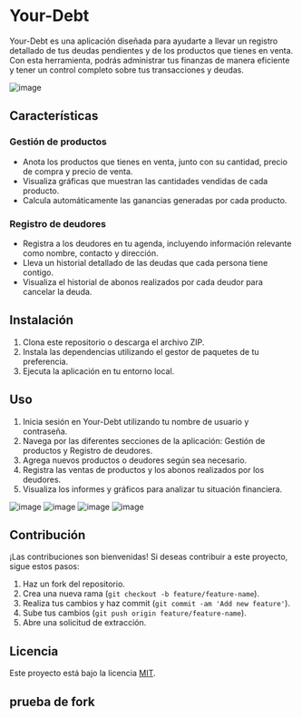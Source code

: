 # Your-Debt

Your-Debt es una aplicación diseñada para ayudarte a llevar un registro detallado de tus deudas pendientes y de los productos que tienes en venta. Con esta herramienta, podrás administrar tus finanzas de manera eficiente y tener un control completo sobre tus transacciones y deudas.

![image](https://github.com/Grexon-hack-2/Your-Debt/assets/142139597/895bbba5-a792-4b2d-a2ef-90130c1d5aea)

## Características

### Gestión de productos
- Anota los productos que tienes en venta, junto con su cantidad, precio de compra y precio de venta.
- Visualiza gráficas que muestran las cantidades vendidas de cada producto.
- Calcula automáticamente las ganancias generadas por cada producto.

### Registro de deudores
- Registra a los deudores en tu agenda, incluyendo información relevante como nombre, contacto y dirección.
- Lleva un historial detallado de las deudas que cada persona tiene contigo.
- Visualiza el historial de abonos realizados por cada deudor para cancelar la deuda.

## Instalación

1. Clona este repositorio o descarga el archivo ZIP.
2. Instala las dependencias utilizando el gestor de paquetes de tu preferencia.
3. Ejecuta la aplicación en tu entorno local.

## Uso

1. Inicia sesión en Your-Debt utilizando tu nombre de usuario y contraseña.
2. Navega por las diferentes secciones de la aplicación: Gestión de productos y Registro de deudores.
3. Agrega nuevos productos o deudores según sea necesario.
4. Registra las ventas de productos y los abonos realizados por los deudores.
5. Visualiza los informes y gráficos para analizar tu situación financiera.

  ![image](https://github.com/Grexon-hack-2/Your-Debt/assets/142139597/b97a380f-60d5-493b-bd24-55189b512655)
  ![image](https://github.com/Grexon-hack-2/Your-Debt/assets/142139597/095b2d49-9fce-4e39-a63b-952def5297a9)
  ![image](https://github.com/Grexon-hack-2/Your-Debt/assets/142139597/8ca48938-81ad-4102-b13c-781421d40b5e)
  ![image](https://github.com/Grexon-hack-2/Your-Debt/assets/142139597/8f25265f-31fd-45a1-9202-1e9a6dcb6b45)


## Contribución

¡Las contribuciones son bienvenidas! Si deseas contribuir a este proyecto, sigue estos pasos:

1. Haz un fork del repositorio.
2. Crea una nueva rama (`git checkout -b feature/feature-name`).
3. Realiza tus cambios y haz commit (`git commit -am 'Add new feature'`).
4. Sube tus cambios (`git push origin feature/feature-name`).
5. Abre una solicitud de extracción.

## Licencia

Este proyecto está bajo la licencia [MIT](https://opensource.org/licenses/MIT).


## prueba de fork
